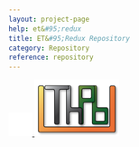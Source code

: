 ```yaml
---
layout: project-page
help: et&#95;redux
title: ET&#95;Redux Repository
category: Repository
reference: repository
---
```



<a href="https://github.com/CIRDLES/ET_Redux" target="_blank">
<img src="/assets/icons/github-icon-white.png" alt="link to ET_Redux repository" height="42" width="42">
</a>
<a href="https://github.com/CIRDLES/ET_Redux" target="_blank">
<img src="/assets/icons/uth-pb-redux-logo.png" alt="link to ET_Redux repository" height="100" width="150">
</a>